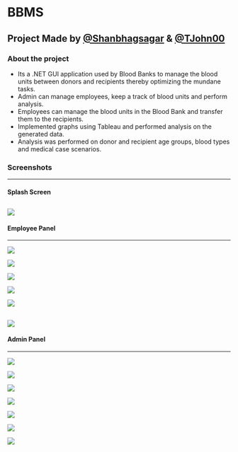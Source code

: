 # BBMS

## Project Made by [@Shanbhagsagar](https://github.com/Shanbhagsagar) & [@TJohn00](https://github.com/TJohn00)

### About the project

- Its a .NET GUI application used by Blood Banks to manage the blood units between donors and recipients thereby optimizing the mundane tasks. 
- Admin can manage employees, keep a track of blood units and perform analysis.
- Employees can manage the blood units in the Blood Bank and transfer them to the recipients.
- Implemented graphs using Tableau and performed analysis on the generated data.
- Analysis was performed on donor and recipient age groups, blood types and medical case scenarios.

### Screenshots
---
#### Splash Screen
![](https://github.com/Shanbhagsagar/BBMS/blob/main/BBMS%20Screenshot/1splashscreen.png)
---
#### Employee Panel
---
![](https://github.com/Shanbhagsagar/BBMS/blob/main/BBMS%20Screenshot/2loginscreen.png)

![](https://github.com/Shanbhagsagar/BBMS/blob/main/BBMS%20Screenshot/3empscreen.png)

![](https://github.com/Shanbhagsagar/BBMS/blob/main/BBMS%20Screenshot/4adddoner.png)

![](https://github.com/Shanbhagsagar/BBMS/blob/main/BBMS%20Screenshot/5viewdonor.png)

![](https://github.com/Shanbhagsagar/BBMS/blob/main/BBMS%20Screenshot/6addpatient.png)

![](https://github.com/Shanbhagsagar/BBMS/blob/main/BBMS%20Screenshot/7viewpatient.png)
---
#### Admin Panel
---
![](https://github.com/Shanbhagsagar/BBMS/blob/main/BBMS%20Screenshot/9adminloginscreen.png)

![](https://github.com/Shanbhagsagar/BBMS/blob/main/BBMS%20Screenshot/8adminscreen.png)

![](https://github.com/Shanbhagsagar/BBMS/blob/main/BBMS%20Screenshot/10addemp.png)

![](https://github.com/Shanbhagsagar/BBMS/blob/main/BBMS%20Screenshot/11viewemp.png)

![](https://github.com/Shanbhagsagar/BBMS/blob/main/BBMS%20Screenshot/12analysis1.png)

![](https://github.com/Shanbhagsagar/BBMS/blob/main/BBMS%20Screenshot/12analysis2.png)

![](https://github.com/Shanbhagsagar/BBMS/blob/main/BBMS%20Screenshot/12analysis3.png)
